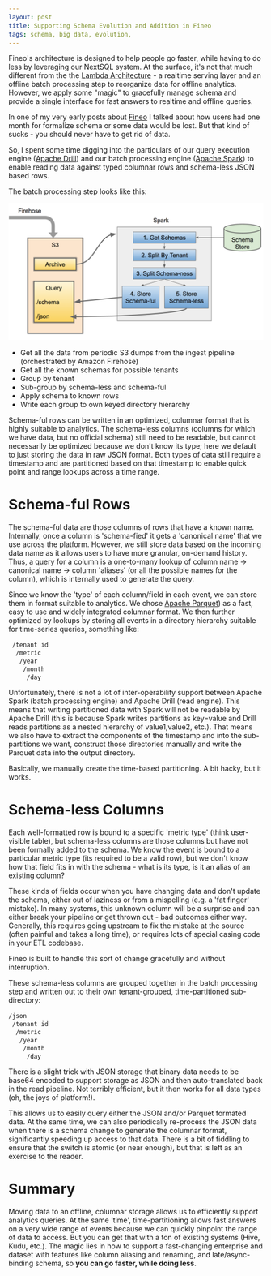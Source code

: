 ```yaml
---
layout: post
title: Supporting Schema Evolution and Addition in Fineo
tags: schema, big data, evolution, 
---
```


Fineo's architecture is designed to help people go faster, while having to do less by leveraging our NextSQL system. At the surface, it's not that much different from the the [Lambda Architecture] - a realtime serving layer and an offline batch processing step to reorganize data for offline analytics. However, we apply some "magic" to gracefully manage schema and provide a single interface for fast answers to realtime and offline queries.

In one of my very early posts about [Fineo] I talked about how users had one month for formalize schema or some data would be lost. But that kind of sucks - you should never have to get rid of data.

So, I spent some time digging into the particulars of our query execution engine ([Apache Drill]) and our batch processing engine ([Apache Spark]) to enable reading data against typed columnar rows and schema-less JSON based rows.

The batch processing step looks like this:

<img src="/images/posts/supporting-schema-evolution-and-addition/highlevel.png">

*  Get all the data from periodic S3 dumps from the ingest pipeline (orchestrated by Amazon Firehose)
* Get all the known schemas for possible tenants
* Group by tenant
* Sub-group by schema-less and schema-ful
* Apply schema to known rows
* Write each group to own keyed directory hierarchy

Schema-ful rows can be written in an optimized, columnar format that is highly suitable to analytics. The schema-less columns (columns for which we have data, but no official schema) still need to be readable, but cannot necessarily be optimized because we don't know its type; here we default to just storing the data in raw JSON format. Both types of data still require a timestamp and are partitioned based on that timestamp to enable quick point and range lookups across a time range.

# Schema-ful Rows

The schema-ful data are those columns of rows that have a known name. Internally, once a column is 'schema-fied' it gets a 'canonical name' that we use across the platform. However, we still store data based on the incoming data name as it allows users to have more granular, on-demand history. Thus, a query for a column is a one-to-many lookup of column name -> canonical name -> column 'aliases' (or all the possible names for the column), which is internally used to generate the query.

Since we know the 'type' of each column/field in each event, we can store them in format suitable to analytics. We chose [Apache Parquet]) as a fast, easy to use and widely integrated columnar format. We then further optimized by lookups by storing all events in a directory hierarchy suitable for time-series queries, something like:

```
 /tenant id
  /metric
   /year
    /month
     /day
```

Unfortunately, there is not a lot of inter-operability support between Apache Spark (batch processing engine) and Apache Drill (read engine). This means that writing partitioned data with Spark will not be readable by Apache Drill (this is because Spark writes partitions as key=value and Drill reads partitions as a nested hierarchy of value1,value2, etc.). That means we also have to extract the components of the timestamp and into the sub-partitions we want, construct those directories manually and write the Parquet data into the output directory.

Basically, we manually create the time-based partitioning. A bit hacky, but it works.

# Schema-less Columns

Each well-formatted row is bound to a specific 'metric type' (think user-visible table), but  schema-less columns are those columns but have not been formally added to the schema. We know the event is bound to a particular metric type (its required to be a valid row), but we don't know how that field fits in with the schema - what is its type, is it an alias of an existing column?

These kinds of fields occur when you have changing data and don't update the schema, either out of laziness or from a mispelling (e.g. a 'fat finger' mistake). In many systems, this unknown column will be a surprise and can either break your pipeline or get thrown out - bad outcomes either way. Generally, this requires going upstream to fix the mistake at the source (often painful and takes a long time), or requires lots of special casing code in your ETL codebase.

Fineo is built to handle this sort of change gracefully and without interruption.

These schema-less columns are grouped together in the batch processing step and written out to their own tenant-grouped, time-partitioned sub-directory:

```
/json
 /tenant id
  /metric
   /year
    /month
     /day
```

There is a slight trick with JSON storage that binary data needs to be base64 encoded to support storage as JSON and then auto-translated back in the read pipeline. Not terribly efficient, but it then works for all data types (oh, the joys of platform!).

This allows us to easily query either the JSON and/or Parquet formated data. At the same time, we can also periodically re-process the JSON data when there is a schema change to generate the columnar format, significantly speeding up access to that data. There is a bit of fiddling to ensure that the switch is atomic (or near enough), but that is left as an exercise to the reader. 

# Summary

Moving data to an offline, columnar storage allows us to efficiently support analytics queries. At the same 'time', time-partitioning allows fast answers on a very wide range of events because we can quickly pinpoint the range of data to access. But you can get that with a ton of existing systems (Hive, Kudu, etc.). The magic lies in how to support a fast-changing enterprise and dataset with features like column aliasing and renaming, and late/async-binding schema, so **you can go faster, while doing less**.


[Fineo]: https://fineo.io
[Apache Drill]: https://drill.apache.org
[Apache Spark]: https://spark.apache.org
[Apache Parquet]: https://parquet.apache.org
[Lambda Architecture]: http://lambda-architecture.net/